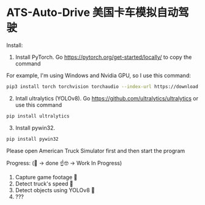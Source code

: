 # ATS-Auto-Drive 美国卡车模拟自动驾驶

Install:

1. Install PyTorch.
  Go https://pytorch.org/get-started/locally/ to copy the command
  
  For example, I'm using Windows and Nvidia GPU, so I use this command:
  ```bash
  pip3 install torch torchvision torchaudio --index-url https://download.pytorch.org/whl/cu118
  ```
  

2. Intall ultralytics (YOLOv8).
  Go https://github.com/ultralytics/ultralytics or use this command
  ```bash
  pip install ultralytics
  ```
3. Install pywin32.
```bash
pip install pywin32
```

Please open American Truck Simulator first and then start the program

Progress: (🤗 -> done ☝️🤓 -> Work In Progress)

1. Capture game footage 🤗
2. Detect truck's speed 🤗
3. Detect objects using YOLOv8 🤗
4. ???
